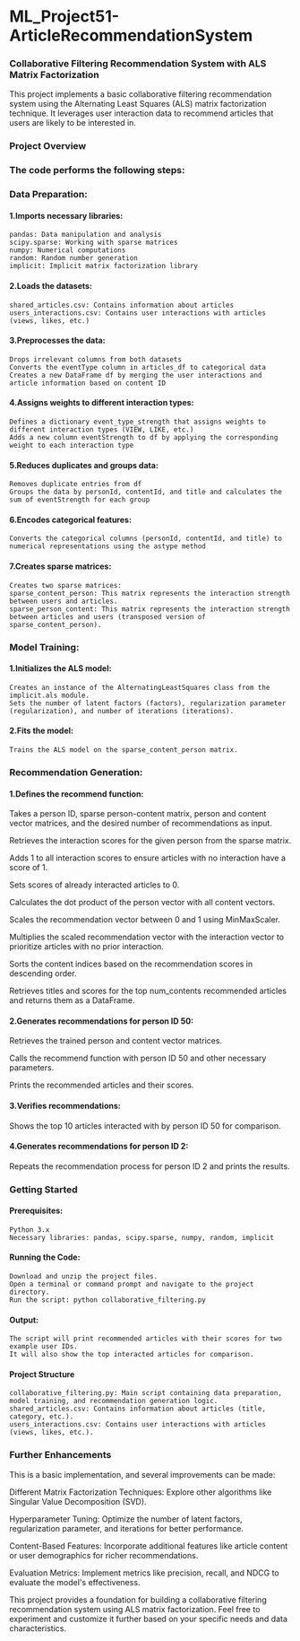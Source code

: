 # ML_Project51-ArticleRecommendationSystem

### Collaborative Filtering Recommendation System with ALS Matrix Factorization
This project implements a basic collaborative filtering recommendation system using the Alternating Least Squares (ALS) matrix factorization technique. It leverages user interaction data to recommend articles that users are likely to be interested in.

### Project Overview
### The code performs the following steps:

### Data Preparation:
#### 1.Imports necessary libraries:
```
pandas: Data manipulation and analysis
scipy.sparse: Working with sparse matrices
numpy: Numerical computations
random: Random number generation
implicit: Implicit matrix factorization library
```

#### 2.Loads the datasets:
```
shared_articles.csv: Contains information about articles
users_interactions.csv: Contains user interactions with articles (views, likes, etc.)
```

#### 3.Preprocesses the data:
```
Drops irrelevant columns from both datasets
Converts the eventType column in articles_df to categorical data
Creates a new DataFrame df by merging the user interactions and article information based on content ID
```

#### 4.Assigns weights to different interaction types:
```
Defines a dictionary event_type_strength that assigns weights to different interaction types (VIEW, LIKE, etc.)
Adds a new column eventStrength to df by applying the corresponding weight to each interaction type
```

#### 5.Reduces duplicates and groups data:
```
Removes duplicate entries from df
Groups the data by personId, contentId, and title and calculates the sum of eventStrength for each group
```

#### 6.Encodes categorical features:
```
Converts the categorical columns (personId, contentId, and title) to numerical representations using the astype method
```

#### 7.Creates sparse matrices:
```
Creates two sparse matrices:
sparse_content_person: This matrix represents the interaction strength between users and articles.
sparse_person_content: This matrix represents the interaction strength between articles and users (transposed version of sparse_content_person).
```

### Model Training:

#### 1.Initializes the ALS model:
```
Creates an instance of the AlternatingLeastSquares class from the implicit.als module.
Sets the number of latent factors (factors), regularization parameter (regularization), and number of iterations (iterations).
````

#### 2.Fits the model:
```
Trains the ALS model on the sparse_content_person matrix.
```

### Recommendation Generation:

#### 1.Defines the recommend function:

Takes a person ID, sparse person-content matrix, person and content vector matrices, and the desired number of recommendations as input.

Retrieves the interaction scores for the given person from the sparse matrix.

Adds 1 to all interaction scores to ensure articles with no interaction have a score of 1.

Sets scores of already interacted articles to 0.

Calculates the dot product of the person vector with all content vectors.

Scales the recommendation vector between 0 and 1 using MinMaxScaler.

Multiplies the scaled recommendation vector with the interaction vector to prioritize articles with no prior interaction.

Sorts the content indices based on the recommendation scores in descending order.

Retrieves titles and scores for the top num_contents recommended articles and returns them as a DataFrame.

#### 2.Generates recommendations for person ID 50:

Retrieves the trained person and content vector matrices.

Calls the recommend function with person ID 50 and other necessary parameters.

Prints the recommended articles and their scores.

#### 3.Verifies recommendations:

Shows the top 10 articles interacted with by person ID 50 for comparison.

#### 4.Generates recommendations for person ID 2:

Repeats the recommendation process for person ID 2 and prints the results.



### Getting Started
#### Prerequisites:
```
Python 3.x
Necessary libraries: pandas, scipy.sparse, numpy, random, implicit
```
#### Running the Code:
```
Download and unzip the project files.
Open a terminal or command prompt and navigate to the project directory.
Run the script: python collaborative_filtering.py
```

#### Output:
```
The script will print recommended articles with their scores for two example user IDs.
It will also show the top interacted articles for comparison.
```

#### Project Structure
```
collaborative_filtering.py: Main script containing data preparation, model training, and recommendation generation logic.
shared_articles.csv: Contains information about articles (title, category, etc.).
users_interactions.csv: Contains user interactions with articles (views, likes, etc.).
```

### Further Enhancements
This is a basic implementation, and several improvements can be made:

Different Matrix Factorization Techniques: Explore other algorithms like Singular Value Decomposition (SVD).

Hyperparameter Tuning: Optimize the number of latent factors, regularization parameter, and iterations for better performance.

Content-Based Features: Incorporate additional features like article content or user demographics for richer recommendations.

Evaluation Metrics: Implement metrics like precision, recall, and NDCG to evaluate the model's effectiveness.

This project provides a foundation for building a collaborative filtering recommendation system using ALS matrix factorization. Feel free to experiment and customize it further based on your specific needs and data characteristics.
